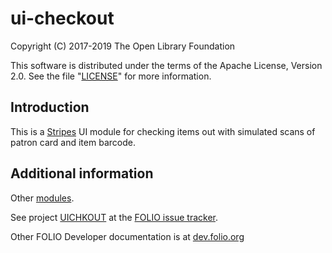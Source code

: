 # ui-checkout

Copyright (C) 2017-2019 The Open Library Foundation

This software is distributed under the terms of the Apache License,
Version 2.0. See the file "[LICENSE](LICENSE)" for more information.

## Introduction

This is a [Stripes](https://github.com/folio-org/stripes-core/) UI module
for checking items out with simulated scans of patron card and item barcode.

## Additional information

Other [modules](https://dev.folio.org/source-code/#client-side).

See project [UICHKOUT](https://issues.folio.org/browse/UICHKOUT)
at the [FOLIO issue tracker](https://dev.folio.org/guidelines/issue-tracker).

Other FOLIO Developer documentation is at [dev.folio.org](https://dev.folio.org/)
